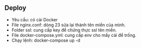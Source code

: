  
 
 
## Deploy

- Yêu cầu: có cài Docker
- File nginx.conf: dòng 23 sửa lại thành tên miền của mình.
- Folder ssl: cung cấp key để chứng thực ssl tên miền.
- File docker-compose.yml: cung cấp env cho mấy cái để trống. 
- Chạy lệnh: docker-compose up -d